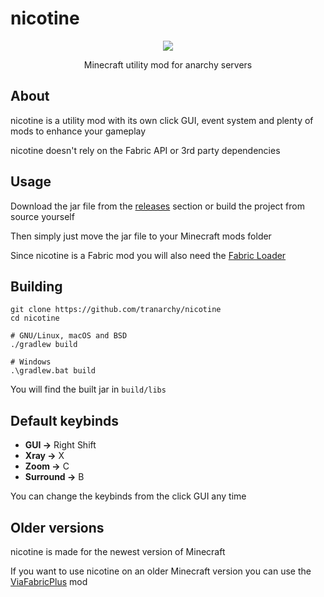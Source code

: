 # nicotine

<p align="center">
  <img src="https://github.com/user-attachments/assets/a7703b58-ed2d-47c4-8175-1164b2870583">
</p>
<p align="center">Minecraft utility mod for anarchy servers</p>

## About

nicotine is a utility mod with its own click GUI, event system and plenty of mods to enhance your gameplay

nicotine doesn't rely on the Fabric API or 3rd party dependencies

## Usage

Download the jar file from the [releases](https://github.com/tranarchy/nicotine/releases) section or build the project from source yourself

Then simply just move the jar file to your Minecraft mods folder

Since nicotine is a Fabric mod you will also need the [Fabric Loader](https://fabricmc.net/)

## Building

```
git clone https://github.com/tranarchy/nicotine
cd nicotine

# GNU/Linux, macOS and BSD
./gradlew build

# Windows
.\gradlew.bat build
```

You will find the built jar in `build/libs`

## Default keybinds

- **GUI ->** Right Shift
- **Xray ->** X
- **Zoom ->** C 
- **Surround ->** B

You can change the keybinds from the click GUI any time

## Older versions

nicotine is made for the newest version of Minecraft

If you want to use nicotine on an older Minecraft version you can use the [ViaFabricPlus](https://modrinth.com/mod/viafabricplus) mod